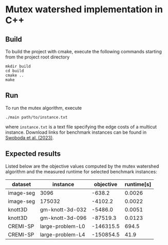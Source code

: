# Mutex watershed implementation in C++

## Build
To build the project with cmake, execute the following commands starting from the project root directory
```
mkdir build
cd build
cmake ..
make
```

## Run

To run the mutex algorithm, execute
```
./main path/to/instance.txt
```
where `instance.txt` is a text file specifying the edge costs of a multicut instance. 
Download links for benchmark instances can be found in [Swoboda et al. (2023)](https://arxiv.org/abs/2202.03574).

## Expected results
Listed below are the objective values computed by the mutex watershed algorithm and the measured runtime for selected benchmark instances:

|dataset|instance|objective|runtime[s]|
|---|---|---|---|
|image-seg|3096|-638.2|0.0026|
|image-seg|175032|-4102.2|0.0022|
|knott3D|gm-knott-3d-032|-5486.0|0.0051|
|knott3D|gm-knott-3d-096|-87519.3|0.0123|
|CREMI-SP|large-problem-L0|-146315.5|694.5|
|CREMI-SP|large-problem-L4|-150854.5|41.9|
